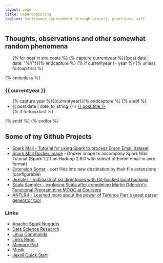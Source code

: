 ```yaml
---
layout: page
title: Uebercomputing
tagline: Continuous improvement through project, practices, self
---
```

## Thoughts, observations and other somewhat random phenomena

<ul class="posts">
 {% for post in site.posts %}
  {% capture currentyear %}{{post.date | date: "%Y"}}{% endcapture %}
  {% if currentyear != year %}
    {% unless forloop.first %}</ul>{% endunless %}
    <h3>{{ currentyear }}</h3>
    <ul>
    {% capture year %}{{currentyear}}{% endcapture %}
  {% endif %}
    <li><span>{{ post.date | date_to_string }}</span> &raquo; <a href="{{ post.url }}">{{ post.title }}</a></li>
  {% if forloop.last %}</ul>{% endif %}
 {% endfor %}
</ul>

## Some of my Github Projects
* [Spark Mail - Tutorial for using Spark to process Enron Email dataset](https://github.com/medale/spark-mail)
* [Spark Mail Docker image](https://github.com/medale/spark-mail-docker) - Docker image to accompany Spark Mail Tutorial (Spark 1.2.1 on Hadoop 2.6.0 with subset of Enron email in avro format)
* [Extension Sorter](https://github.com/medale/extension-sorter) - sort files into new destination by their file extensions (configurable)
* [Jexsiter - md5hash of ssl directories with Git-backed local backups](https://github.com/medale/JexSiter)
* [Scala Sampler - exploring Scala after completing Martin Odersky's Functional Programming MOOC at Coursera](https://github.com/medale/scala-sampler)
* [ANTLR4 - Learned more about the power of Terence Parr's great parser generator tool](https://github.com/medale/antlr4-experiments)

### Links
* [Apache Spark Nuggets](/spark.html)
* [Data Science Research](/dataScience.html)
* [Linux Commands](/linuxCommands.html)
* [Links Repo](/links.html)
* [Memory Pad](/memory.html)
* [Musik](/musik/musik.html)
* [Jekyll Quick Start](http://jekyllbootstrap.com/usage/jekyll-quick-start.html)
